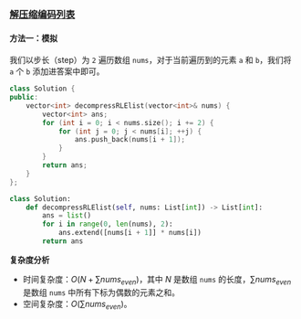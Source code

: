 ### [解压缩编码列表](https://leetcode.cn/problems/decompress-run-length-encoded-list/solutions/101299/jie-ya-suo-bian-ma-lie-biao-by-leetcode-solution/)

#### 方法一：模拟

我们以步长（step）为 `2` 遍历数组 `nums`，对于当前遍历到的元素 `a` 和 `b`，我们将 `a` 个 `b` 添加进答案中即可。

```C++
class Solution {
public:
    vector<int> decompressRLElist(vector<int>& nums) {
        vector<int> ans;
        for (int i = 0; i < nums.size(); i += 2) {
            for (int j = 0; j < nums[i]; ++j) {
                ans.push_back(nums[i + 1]);
            }
        }
        return ans;
    }
};
```

```Python
class Solution:
    def decompressRLElist(self, nums: List[int]) -> List[int]:
        ans = list()
        for i in range(0, len(nums), 2):
            ans.extend([nums[i + 1]] * nums[i])
        return ans
```

**复杂度分析**

- 时间复杂度：$O(N+\sum nums_{even})$，其中 $N$ 是数组 `nums` 的长度，$\sum nums_{even}$ 是数组 `nums` 中所有下标为偶数的元素之和。
- 空间复杂度：$O(\sum nums_{even})$。
